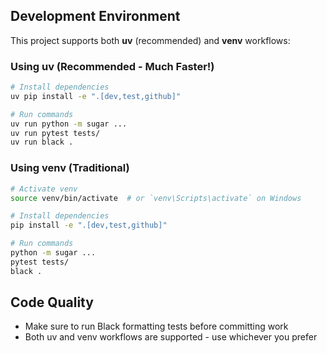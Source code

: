 ## Development Environment

This project supports both **uv** (recommended) and **venv** workflows:

### Using uv (Recommended - Much Faster!)
```bash
# Install dependencies
uv pip install -e ".[dev,test,github]"

# Run commands
uv run python -m sugar ...
uv run pytest tests/
uv run black .
```

### Using venv (Traditional)
```bash
# Activate venv
source venv/bin/activate  # or `venv\Scripts\activate` on Windows

# Install dependencies
pip install -e ".[dev,test,github]"

# Run commands
python -m sugar ...
pytest tests/
black .
```

## Code Quality

- Make sure to run Black formatting tests before committing work
- Both uv and venv workflows are supported - use whichever you prefer